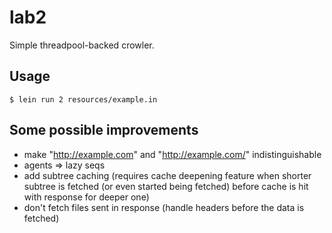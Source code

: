 # lab2

Simple threadpool-backed crowler.

## Usage

    $ lein run 2 resources/example.in

## Some possible improvements

 + make "http://example.com" and "http://example.com/" indistinguishable
 + agents => lazy seqs
 + add subtree caching (requires cache deepening feature when shorter subtree is
   fetched (or even started being fetched) before cache is hit with response for deeper one)
 + don't fetch files sent in response (handle headers before the data is fetched)
